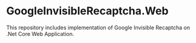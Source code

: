 # GoogleInvisibleRecaptcha.Web
This repository includes implementation of Google Invisible Recaptcha on .Net Core Web Application.
